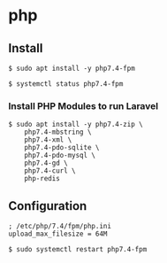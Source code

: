 # php

## Install

```
$ sudo apt install -y php7.4-fpm
```

```
$ systemctl status php7.4-fpm
```

### Install PHP Modules to run Laravel

```
$ sudo apt install -y php7.4-zip \
    php7.4-mbstring \
    php7.4-xml \
    php7.4-pdo-sqlite \
    php7.4-pdo-mysql \
    php7.4-gd \
    php7.4-curl \
    php-redis
```

## Configuration

```
; /etc/php/7.4/fpm/php.ini
upload_max_filesize = 64M
```

```
$ sudo systemctl restart php7.4-fpm
```
